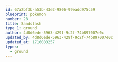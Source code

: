 ```yaml
---
id: 67a2bf3b-a53b-43e2-9806-99eadd975c59
blueprint: pokemon
number: 28
title: Sandslash
type_1: ground
author: 4d8d6ede-5963-429f-9c2f-74b897007e0c
updated_by: 4d8d6ede-5963-429f-9c2f-74b897007e0c
updated_at: 1716083257
types:
  - ground
---
```

